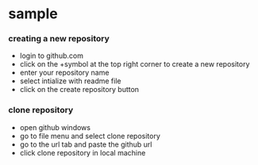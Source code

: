 # sample
### creating a new repository

- login to github.com
- click on the +symbol at the top right corner to create a new repository
- enter your repository name
- select intialize with readme file
- click on the create repository button
### clone repository

- open github windows
- go to file menu and select clone repository
- go to the url tab and paste the github url
- click clone repository in local machine
